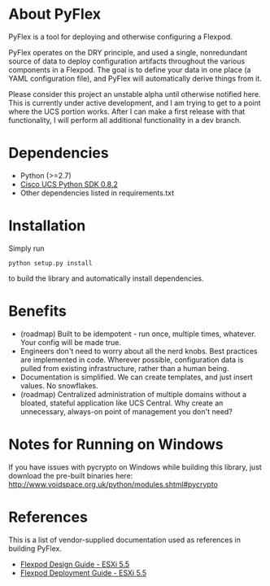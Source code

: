 # About PyFlex

PyFlex is a tool for deploying and otherwise configuring a Flexpod. 

PyFlex operates on the DRY principle, and used a single, nonredundant source of data to deploy configuration artifacts throughout the various components in a Flexpod. The goal is to define your data in one place (a YAML configuration file), and PyFlex will automatically derive things from it.

Please consider this project an unstable alpha until otherwise notified here. This is currently under active development, and I am trying to get to a point where the UCS portion works. After I can make a first release with that functionality, I will perform all additional functionality in a dev branch.

# Dependencies

- Python (>=2.7)
- [Cisco UCS Python SDK 0.8.2](https://communities.cisco.com/docs/DOC-37174)
- Other dependencies listed in requirements.txt

# Installation

Simply run

````python setup.py install````

to build the library and automatically install dependencies.

# Benefits
- (roadmap) Built to be idempotent - run once, multiple times, whatever. Your config will be made true.
- Engineers don't need to worry about all the nerd knobs. Best practices are implemented in code. Wherever possible, configuration data is pulled from existing infrastructure, rather than a human being.
- Documentation is simplified. We can create templates, and just insert values. No snowflakes.
- (roadmap) Centralized administration of multiple domains without a bloated, stateful application like UCS Central. Why create an unnecessary, always-on point of management you don't need?

# Notes for Running on Windows

If you have issues with pycrypto on Windows while building this library, just download the pre-built binaries here:
http://www.voidspace.org.uk/python/modules.shtml#pycrypto

# References

This is a list of vendor-supplied documentation used as references in building PyFlex.

- [Flexpod Design Guide - ESXi 5.5](http://www.cisco.com/c/dam/en/us/td/docs/unified_computing/ucs/UCS_CVDs/flexpod_esxi55u1_design.pdf)
- [Flexpod Deployment Guide - ESXi 5.5](http://www.cisco.com/c/dam/en/us/td/docs/unified_computing/ucs/UCS_CVDs/flexpod_esxi55u1.pdf)

<!-- NOT USED YET - here for future reference - http://www.cisco.com/c/dam/en/us/td/docs/unified_computing/ucs/UCS_CVDs/flexpod_esxi55u1_n9k.pdf -->
